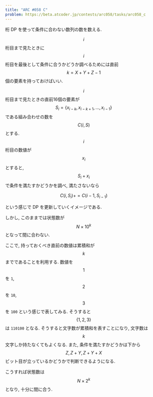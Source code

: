 ```yaml
---
title: "ARC #058 C"
problem: https://beta.atcoder.jp/contests/arc058/tasks/arc058_c
---
```

桁 DP を使って条件に合わない数列の数を数える.

$$ i $$ 桁目まで見たときに $$ i $$ 桁目を最後として条件に合うかどうか調べるためには直前 $$ k = X+Y+Z-1 $$ 個の要素を持っておけばいい.

$$ i $$ 桁目まで見たときの直前16個の要素が $$ S_i = \{ x_{i-k}, x_{i-k+1}, \dots, x_{i-1} \} $$ である組み合わせの数を $$ C(i, S) $$ とする. $$ i $$ 桁目の数値が $$ x_i $$ とすると, $$ S_i + x_i $$ で条件を満たすかどうかを調べ, 満たさないなら

$$
C(i, S_i) += C(i-1, S_{i-1})
$$

という感じで DP を更新していくイメージである.

しかし, このままでは状態数が $$ N \times 10^k $$ となって間に合わない.

ここで, 持っておくべき直前の数値は累積和が $$ k $$ までであることを利用する. 数値を $$ 1 $$ を `1`, $$ 2 $$ を `10`, $$ 3 $$ を `100` という感じで表してみる. そうすると $$ \{ 1, 2, 3 \} $$ は `110100` となる. そうすると文字数が累積和を表すことになり, 文字数は $$ k $$ 文字しか持たなくてもよくなる. また, 条件を満たすかどうかは下から $$ Z, Z+Y, Z+Y+X $$ ビット目が立っているかどうかで判断できるようになる.

こうすれば状態数は $$ N \times 2^k $$ となり, 十分に間に合う.

